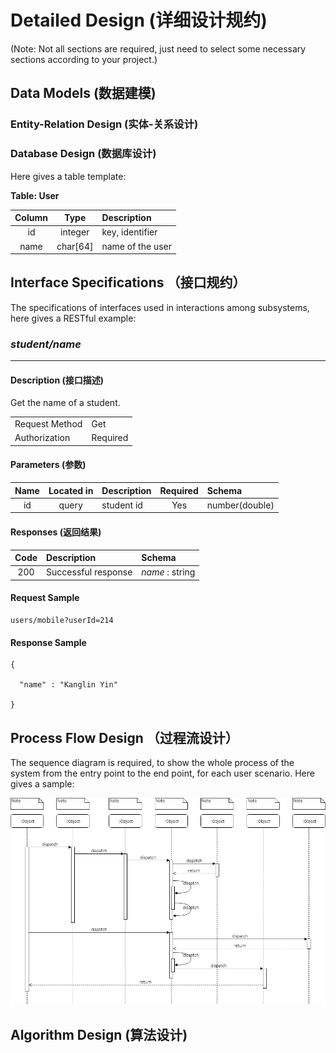 # Detailed Design (详细设计规约)

(Note: Not all sections are required, just need to select some necessary sections according to your project.)

## Data Models (数据建模)

### Entity-Relation Design (实体-关系设计)

### Database Design (数据库设计)

Here gives a table template:

**Table: User**

| Column | Type | Description |
|:---:|:---:|:---|
| id | integer | key, identifier |
| name | char[64] | name of the user |


## Interface Specifications （接口规约）

The specifications of interfaces used in interactions among subsystems, here gives a RESTful example:


### *student/name*
   
---

#### Description (接口描述)

Get the name of a student.

| | |
|-|-|
| Request Method | Get |
| Authorization | Required |


#### Parameters (参数)

| Name | Located in | Description | Required | Schema |
|:-:|:-:|:-|:-:|:-|
| id | query | student id | Yes | number(double) |

#### Responses (返回结果)

| Code | Description | Schema |
|:----:|:--------|:--|
| 200 | Successful response | *name* : string | 

#### Request Sample

```
users/mobile?userId=214
```

#### Response Sample

```
{

  "name" : "Kanglin Yin"

}

```



## Process Flow Design （过程流设计）

The sequence diagram is required, to show the whole process of the system from the entry point to the end point, for each user scenario. Here gives a sample: 

![process](images/detailed_design/process_flow_sample.png)

## Algorithm Design (算法设计)